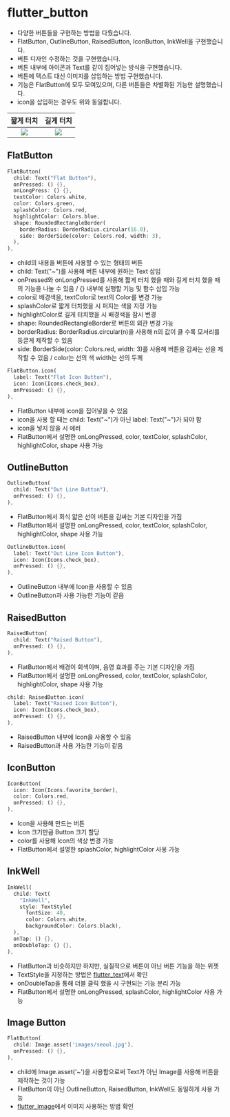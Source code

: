 # flutter_button

- 다양한 버튼들을 구현하는 방법을 다뤘습니다.
- FlatButton, OutlineButton, RaisedButton, IconButton, InkWell을 구현했습니다.
- 버튼 디자인 수정하는 것을 구현했습니다.
- 버튼 내부에 아이콘과 Text를 같이 집어넣는 방식을 구현했습니다.
- 버튼에 텍스트 대신 이미지를 삽입하는 방법 구현했습니다.
- 기능은 FlatButton에 모두 모여있으며, 다른 버튼들은 차별화된 기능만 설명했습니다.
- icon을 삽입하는 경우도 위와 동일합니다.


짧게 터치 | 길게 터치 |
:---:|:---:|
![](https://user-images.githubusercontent.com/46275549/96809056-1b6f8080-1455-11eb-8685-251fe7baaa1b.gif)  |  ![](https://user-images.githubusercontent.com/46275549/96809059-1ca0ad80-1455-11eb-84ce-34f2dbf3833e.gif)

## FlatButton
~~~dart
FlatButton(
  child: Text("Flat Button"),
  onPressed: () {},
  onLongPress: () {},
  textColor: Colors.white,
  color: Colors.green,
  splashColor: Colors.red,
  highlightColor: Colors.blue,
  shape: RoundedRectangleBorder(
    borderRadius: BorderRadius.circular(16.0),
    side: BorderSide(color: Colors.red, width: 3),
  ),
),
~~~
- child의 내용을 버튼에 사용할 수 있는 형태의 버튼
- child: Text("~")를 사용해 버튼 내부에 원하는 Text 삽입
- onPressed와 onLongPressed를 사용해 짧게 터치 했을 때와 길게 터치 했을 때의 기능을 나눌 수 있음 / {} 내부에 실행할 기능 및 함수 삽입 가능
- color로 배경색을, textColor로 text의 Color를 변경 가능
- splashColor로 짧게 터치했을 시 퍼지는 색을 지정 가능
- highlightColor로 길게 터치했을 시 배경색을 잠시 변경
- shape: RoundedRectangleBorder로 버튼의 외관 변경 가능
- borderRadius: BorderRadius.circular(n)을 사용해 n의 값이 클 수록 모서리를 둥글게 제작할 수 있음
- side: BorderSide(color: Colors.red, width: 3)를 사용해 버튼을 감싸는 선을 제작할 수 있음 / color는 선의 색 width는 선의 두께

~~~dart
FlatButton.icon(
  label: Text("Flat Icon Button"),
  icon: Icon(Icons.check_box),
  onPressed: () {},
),
~~~
- FlatButton 내부에 icon을 집어넣을 수 있음
- icon을 사용 할 때는 child: Text("\~")가 아닌 label: Text("\~")가 되야 함
- icon을 넣지 않을 시 에러
- FlatButton에서 설명한 onLongPressed, color, textColor, splashColor, highlightColor, shape 사용 가능

## OutlineButton
~~~dart
OutlineButton(
  child: Text("Out Line Button"),
  onPressed: () {},
),
~~~
- FlatButton에서 회식 얇은 선이 버튼을 감싸는 기본 디자인을 가짐
- FlatButton에서 설명한 onLongPressed, color, textColor, splashColor, highlightColor, shape 사용 가능

~~~dart
OutlineButton.icon(
  label: Text("Out Line Icon Button"),
  icon: Icon(Icons.check_box),
  onPressed: () {},
),
~~~
- OutlineButton 내부에 Icon을 사용할 수 있음
- OutlineButton과 사용 가능한 기능이 같음

## RaisedButton
~~~dart
RaisedButton(
  child: Text("Raised Button"),
  onPressed: () {},
),
~~~
- FlatButton에서 배경이 회색이며, 음영 효과를 주는 기본 디자인을 가짐
- FlatButton에서 설명한 onLongPressed, color, textColor, splashColor, highlightColor, shape 사용 가능

~~~dart
child: RaisedButton.icon(
  label: Text("Raised Icon Button"),
  icon: Icon(Icons.check_box),
  onPressed: () {},
),
~~~
- RaisedButton 내부에 Icon을 사용할 수 있음
- RaisedButton과 사용 가능한 기능이 같음

## IconButton
~~~dart
IconButton(
  icon: Icon(Icons.favorite_border),
  color: Colors.red,
  onPressed: () {},
),
~~~
- Icon을 사용해 만드는 버튼
- Icon 크기만큼 Button 크기 할당
- color를 사용해 Icon의 색상 변경 가능
- FlatButton에서 설명한 splashColor, highlightColor 사용 가능

## InkWell
~~~dart
InkWell(
  child: Text(
    "InkWell",
    style: TextStyle(
      fontSize: 40,
      color: Colors.white,
      backgroundColor: Colors.black),
  ),
  onTap: () {},
  onDoubleTap: () {},
),
~~~
- FlatButton과 비슷하지만 하지만, 실질적으로 버튼이 아닌 버튼 기능을 하는 위젯
- TextStyle을 지정하는 방법은 [flutter_text](https://github.com/OOGEE/Flutter/tree/master/flutter_Widget/flutter_text)에서 확인
- onDoubleTap을 통해 더블 클릭 했을 시 구현되는 기능 분리 가능
- FlatButton에서 설명한 onLongPressed, splashColor, highlightColor 사용 가능

## Image Button
~~~dart
FlatButton(
  child: Image.asset('images/seoul.jpg'),
  onPressed: () {},
),
~~~
- child에 Image.asset('~')을 사용함으로써 Text가 아닌 Image를 사용해 버튼을 제작하는 것이 가능
- FlatButton이 아닌 OutlineButton, RaisedButton, InkWell도 동일하게 사용 가능
- [flutter_image](https://github.com/OOGEE/Flutter/tree/master/flutter_Widget/flutter_image)에서 이미지 사용하는 방법 확인